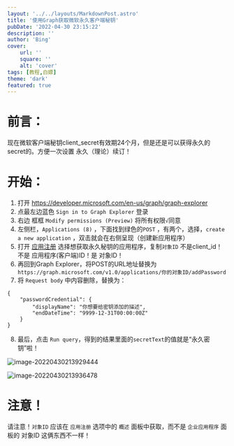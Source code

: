 ```yaml
---
layout: '../../layouts/MarkdownPost.astro'
title: '使用Graph获取微软永久客户端秘钥'
pubDate: '2022-04-30 23:15:22'
description: ''
author: 'Bing'
cover:
    url: ''
    square: ''
    alt: 'cover'
tags: [教程,白嫖]
theme: 'dark'
featured: true
---
```


# 前言：

现在微软客户端秘钥client_secret有效期24个月，但是还是可以获得永久的secret的。方便一次设置 永久（理论）续订！

# 开始：

1. 打开 https://developer.microsoft.com/en-us/graph/graph-explorer
2. 点最左边蓝色 `Sign in to Graph Explorer` 登录
3. 右边 框框 `Modify permissions (Preview)` 将所有权限`√`同意
4. 左侧栏，`Applications (8)` ，下面找到绿色的`POST` ，有两个，选择，`create a new application` ，双击就会在右侧呈现（创建新应用程序）
5. 打开 [应用注册](https://portal.azure.com/#blade/Microsoft_AAD_RegisteredApps/ApplicationsListBlade) 选择想获取永久秘钥的应用程序，复制`对象ID` 不是client_id！不是 应用程序(客户端)ID！是 对象ID！
6. 再回到Graph Explorer，将POST的URL地址替换为 `https://graph.microsoft.com/v1.0/applications/你的对象ID/addPassword` 
7. 将 `Request body` 中内容删除，替换为：

```
{
	"passwordCredential": {
		"displayName": "你想要给密钥添加的描述",
		"endDateTime": "9999-12-31T00:00:00Z"
	}
}
```
8. 最后，点击 `Run query`，得到的结果里面的`secretText`的值就是“永久密钥”啦！

![image-20220430213929444](https://img.pighog.repl.co/2022/04/image-20220430213929444.png)

![image-20220430213936478](https://img.pighog.repl.co/2022/04/image-20220430213936478.png)

# 注意！

请注意！`对象ID` 应该在 `应用注册` 选项中的 `概述` 面板中获取，而不是 `企业应用程序` 面板的 对象ID 这俩东西不一样！
